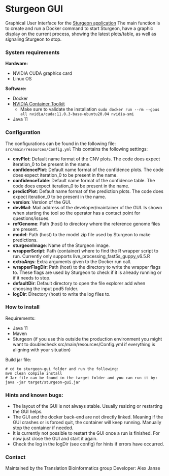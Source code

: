 # Sturgeon GUI

Graphical User Interface for the [Sturgeon application](https://github.com/princessmaximacenter/sturgeon)
The main function is to create and run a Docker command to start Sturgeon, have a graphic display on the current process, 
showing the latest plots/table, as well as signaling Sturgeon to stop.

### System requirements
**Hardware:**
- NVIDIA CUDA graphics card
- Linux OS

**Software:**
- Docker
- [NVIDIA Container Toolkit](https://docs.nvidia.com/datacenter/cloud-native/container-toolkit/latest/install-guide.html)
  - Make sure to validate the installation `sudo docker run --rm --gpus all nvidia/cuda:11.0.3-base-ubuntu20.04 nvidia-smi`
- Java 11

### Configuration
The configurations can be found in the following file: `src/main/resources/Config.yml`
This contains the following settings:
- **cnvPlot**: Default name format of the CNV plots. The code does expect iteration_0 to be present in the name.
- **confidencePlot**: Default name format of the confidence plots. The code does expect iteration_0 to be present in 
the name.
- **confidenceTable**: Default name format of the confidence table. The code does expect iteration_0 to be present in 
the name.
- **predictPlot**: Default name format of the prediction plots. The code does expect iteration_0 to be present in the 
name. 
- **version**: Version of the GUI.
- **devMail**: Mail address of the developer/maintainer of the GUI. Is shown when starting the tool so the operator has 
a contact point for questions/issues.
- **refGenome**: Path (host) to directory where the reference genome files are present. 
- **model**: Path (host) to the model zip file used by Sturgeon to make predictions.
- **sturgeonImage**: Name of the Sturgeon image.
- **wrapperScript**: Path (container) where to find the R wrapper script to run. 
Currently only supports live_processing_fast5s_guppy_v6.5.R
- **extraArgs**: Extra arguments given to the Docker run call. 
- **wrapperFlagDir**: Path (host) to the directory to write the wrapper flags to. These flags are used by Sturgeon to 
check if it is already running or if it needs to stop. 
- **defaultDir**: Default directory to open the file explorer add when choosing the input pod5 folder.
- **logDir**: Directory (host) to write the log files to.

### How to install
Requirements:
- Java 11
- Maven
- Sturgeon (if you use this outside the production environment 
you might want to doublecheck src/main/resources/Config.yml if everything is aligning with your situation)

Build jar file:
```
# cd to sturgeon-gui folder and run the following:
mvn clean compile install
# Jar file can be found in the target folder and you can run it by:
java -jar target/sturgeon-gui.jar
```

### Hints and known bugs:
- The layout of the GUI is not always stable. Usually resizing or restarting the GUI helps.
- The GUI and the docker back-end are not directly linked. Meaning if the GUI crashes or is forced quit, the container will keep running. Manually stop the container if needed.
- It is currently not possible to restart the GUI once a run is finished. For now just close the GUI and start it again.
- Check the log in the logDir (see config) for hints if errors have occurred.

### Contact
Maintained by the Translation Bioinformatics group
Developer: Alex Janse